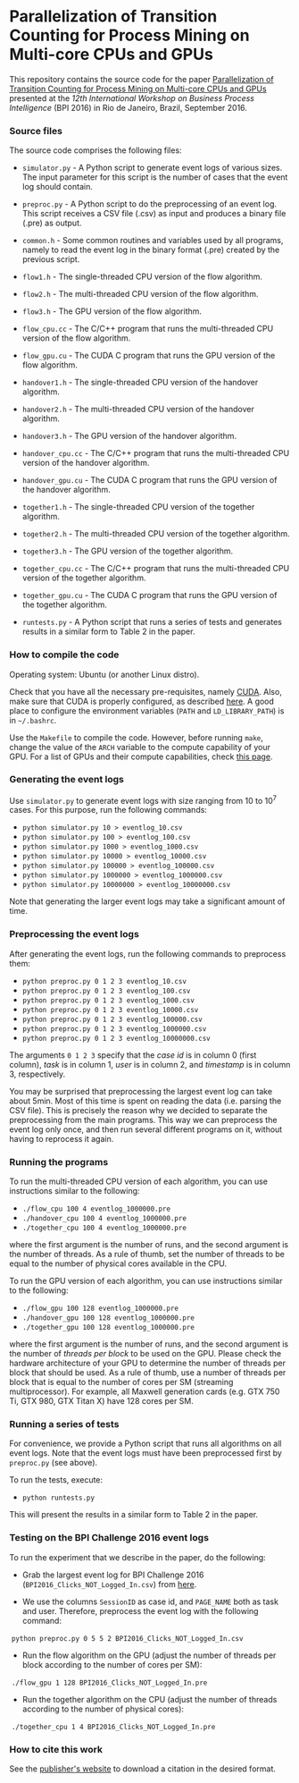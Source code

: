 # Parallelization of Transition Counting for Process Mining on Multi-core CPUs and GPUs

This repository contains the source code for the paper [Parallelization of Transition Counting for Process Mining on Multi-core CPUs and GPUs](http://web.tecnico.ulisboa.pt/diogo.ferreira/papers/ferreira17parallelization.pdf) presented at the _12th International Workshop on Business Process Intelligence_ (BPI 2016) in Rio de Janeiro, Brazil, September 2016.

### Source files

The source code comprises the following files:

- `simulator.py` - A Python script to generate event logs of various sizes. The input parameter for this script is the number of cases that the event log should contain.

- `preproc.py` - A Python script to do the preprocessing of an event log. This script receives a CSV file (.csv) as input and produces a binary file (.pre) as output.

- `common.h` - Some common routines and variables used by all programs, namely to read the event log in the binary format (.pre) created by the previous script.

- `flow1.h` - The single-threaded CPU version of the flow algorithm.

- `flow2.h` - The multi-threaded CPU version of the flow algorithm.

- `flow3.h` - The GPU version of the flow algorithm.

- `flow_cpu.cc` - The C/C++ program that runs the multi-threaded CPU version of the flow algorithm.

- `flow_gpu.cu` - The CUDA C program that runs the GPU version of the flow algorithm.

- `handover1.h` - The single-threaded CPU version of the handover algorithm.

- `handover2.h` - The multi-threaded CPU version of the handover algorithm.

- `handover3.h` - The GPU version of the handover algorithm.

- `handover_cpu.cc` - The C/C++ program that runs the multi-threaded CPU version of the handover algorithm.

- `handover_gpu.cu` - The CUDA C program that runs the GPU version of the handover algorithm.

- `together1.h` - The single-threaded CPU version of the together algorithm.

- `together2.h` - The multi-threaded CPU version of the together algorithm.

- `together3.h` - The GPU version of the together algorithm.

- `together_cpu.cc` - The C/C++ program that runs the multi-threaded CPU version of the together algorithm.

- `together_gpu.cu` - The CUDA C program that runs the GPU version of the together algorithm.

- `runtests.py` - A Python script that runs a series of tests and generates results in a similar form to Table 2 in the paper.

### How to compile the code

Operating system: Ubuntu (or another Linux distro).

Check that you have all the necessary pre-requisites, namely [CUDA](https://developer.nvidia.com/cuda-downloads). Also, make sure that CUDA is properly configured, as described [here](https://docs.nvidia.com/cuda/cuda-installation-guide-linux/index.html#post-installation-actions). A good place to configure the environment variables (`PATH` and `LD_LIBRARY_PATH`) is in `~/.bashrc`.

Use the `Makefile` to compile the code. However, before running `make`, change the value of the `ARCH` variable to the compute capability of your GPU. For a list of GPUs and their compute capabilities, check [this page](https://developer.nvidia.com/cuda-gpus).

### Generating the event logs

Use `simulator.py` to generate event logs with size ranging from 10 to 10<sup>7</sup> cases. For this purpose, run the following commands:

- `python simulator.py 10 > eventlog_10.csv`
- `python simulator.py 100 > eventlog_100.csv`
- `python simulator.py 1000 > eventlog_1000.csv`
- `python simulator.py 10000 > eventlog_10000.csv`
- `python simulator.py 100000 > eventlog_100000.csv`
- `python simulator.py 1000000 > eventlog_1000000.csv`
- `python simulator.py 10000000 > eventlog_10000000.csv`

Note that generating the larger event logs may take a significant amount of time.

### Preprocessing the event logs

After generating the event logs, run the following commands to preprocess them:

- `python preproc.py 0 1 2 3 eventlog_10.csv`
- `python preproc.py 0 1 2 3 eventlog_100.csv`
- `python preproc.py 0 1 2 3 eventlog_1000.csv`
- `python preproc.py 0 1 2 3 eventlog_10000.csv`
- `python preproc.py 0 1 2 3 eventlog_100000.csv`
- `python preproc.py 0 1 2 3 eventlog_1000000.csv`
- `python preproc.py 0 1 2 3 eventlog_10000000.csv`

The arguments `0 1 2 3` specify that the _case id_ is in column 0 (first column), _task_ is in column 1, _user_ is in column 2, and _timestamp_ is in column 3, respectively.

You may be surprised that preprocessing the largest event log can take about 5min. Most of this time is spent on reading the data (i.e. parsing the CSV file). This is precisely the reason why we decided to separate the preprocessing from the main programs. This way we can preprocess the event log only once, and then run several different programs on it, without having to reprocess it again.

### Running the programs

To run the multi-threaded CPU version of each algorithm, you can use instructions similar to the following:

- `./flow_cpu 100 4 eventlog_1000000.pre`
- `./handover_cpu 100 4 eventlog_1000000.pre`
- `./together_cpu 100 4 eventlog_1000000.pre`

where the first argument is the number of runs, and the second argument is the number of threads. As a rule of thumb, set the number of threads to be equal to the number of physical cores available in the CPU.

To run the GPU version of each algorithm, you can use instructions similar to the following:

- `./flow_gpu 100 128 eventlog_1000000.pre`
- `./handover_gpu 100 128 eventlog_1000000.pre`
- `./together_gpu 100 128 eventlog_1000000.pre`

where the first argument is the number of runs, and the second argument is the number of _threads per block_ to be used on the GPU. Please check the hardware architecture of your GPU to determine the number of threads per block that should be used. As a rule of thumb, use a number of threads per block that is equal to the number of cores per SM (streaming multiprocessor). For example, all Maxwell generation cards (e.g. GTX 750 Ti, GTX 980, GTX Titan X) have 128 cores per SM.

### Running a series of tests

For convenience, we provide a Python script that runs all algorithms on all event logs. Note that the event logs must have been preprocessed first by `preproc.py` (see above).

To run the tests, execute:

- `python runtests.py`

This will present the results in a similar form to Table 2 in the paper.

### Testing on the BPI Challenge 2016 event logs

To run the experiment that we describe in the paper, do the following:

- Grab the largest event log for BPI Challenge 2016 (`BPI2016_Clicks_NOT_Logged_In.csv`) from [here](https://data.4tu.nl/repository/uuid:9b99a146-51b5-48df-aa70-288a76c82ec4).

- We use the columns `SessionID` as case id, and `PAGE_NAME` both as task and user. Therefore, preprocess the event log with the following command:

  `python preproc.py 0 5 5 2 BPI2016_Clicks_NOT_Logged_In.csv`

- Run the flow algorithm on the GPU (adjust the number of threads per block according to the number of cores per SM):

  `./flow_gpu 1 128 BPI2016_Clicks_NOT_Logged_In.pre`

- Run the together algorithm on the CPU (adjust the number of threads according to the number of physical cores):

  `./together_cpu 1 4 BPI2016_Clicks_NOT_Logged_In.pre`

### How to cite this work

See the [publisher's website](https://link.springer.com/chapter/10.1007%2F978-3-319-58457-7_3) to download a citation in the desired format.
